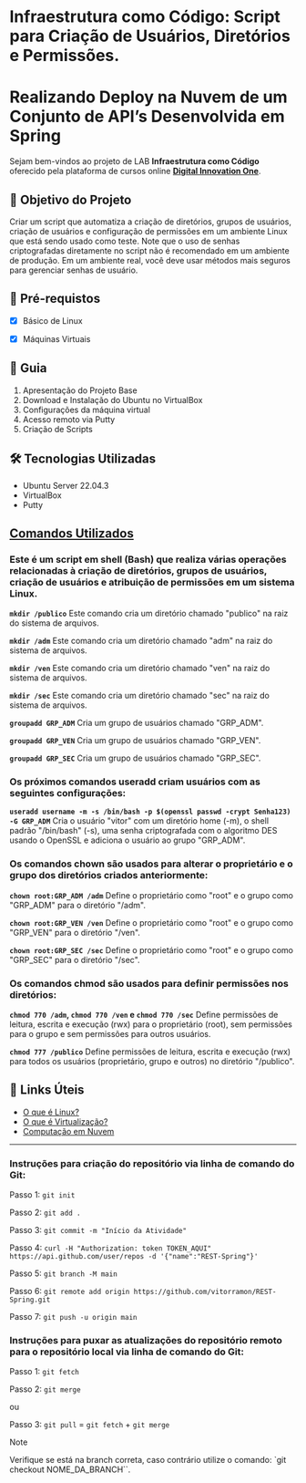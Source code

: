 # Infraestrutura como Código: Script para Criação de Usuários, Diretórios e Permissões.

<h1>Realizando Deploy na Nuvem de um Conjunto de API’s Desenvolvida em Spring </h1>
<p> Sejam bem-vindos ao projeto de LAB <strong>Infraestrutura como Código</strong> oferecido pela plataforma de cursos online <a href="https://dio.me/"><strong> Digital Innovation One</strong></a>.<br>

<h2>🎯 Objetivo do Projeto</h2>
<p>Criar um script que automatiza a criação de diretórios, grupos de usuários, criação de usuários e configuração de permissões em um ambiente Linux que está sendo usado como teste. Note que o uso de senhas criptografadas diretamente no script não é recomendado em um ambiente de produção. Em um ambiente real, você deve usar métodos mais seguros para gerenciar senhas de usuário.</p>

<h2>
🛑 Pré-requistos
</h2>

- [x] Básico de Linux

- [x] Máquinas Virtuais

<h2> 🚦 Guia </h2>

<ol>
    <li> Apresentação do Projeto Base </li>
    <li> Download e Instalação do Ubuntu no VirtualBox</li>
    <li> Configurações da máquina virtual</em></li>
    <li> Acesso remoto via Putty</li>
    <li> Criação de Scripts </li>
</ol>

<h2>🛠 Tecnologias Utilizadas</h2>

<ul>
    <li>Ubuntu Server 22.04.3</li>
    <li>VirtualBox</li>
    <li>Putty</li>
</ul>


<h2><a href="[https://strn.com.br/artigos/2018/12/11/todas-as-anota%C3%A7%C3%B5es-do-jpa-anota%C3%A7%C3%B5es-de-mapeamento/](https://www.redhat.com/pt-br/topics/virtualization/what-is-virtualization)">
Comandos Utilizados</a></h2>

<h3>Este é um script em shell (Bash) que realiza várias operações relacionadas à criação de diretórios, grupos de usuários, criação de usuários e atribuição de permissões em um sistema Linux.</h3>

<strong>`mkdir /publico`</strong>
Este comando cria um diretório chamado "publico" na raiz do sistema de arquivos.

<strong>`mkdir /adm`</strong>
Este comando cria um diretório chamado "adm" na raiz do sistema de arquivos.

<strong>`mkdir /ven`</strong>
Este comando cria um diretório chamado "ven" na raiz do sistema de arquivos.

<strong>`mkdir /sec`</strong>
Este comando cria um diretório chamado "sec" na raiz do sistema de arquivos.

<strong>`groupadd GRP_ADM`</strong>
Cria um grupo de usuários chamado "GRP_ADM".

<strong>`groupadd GRP_VEN`</strong>
Cria um grupo de usuários chamado "GRP_VEN".

<strong>`groupadd GRP_SEC`</strong>
Cria um grupo de usuários chamado "GRP_SEC".

<h3>Os próximos comandos useradd criam usuários com as seguintes configurações:</h3>

<strong>`useradd username -m -s /bin/bash -p $(openssl passwd -crypt Senha123) -G GRP_ADM`</strong>
Cria o usuário "vitor" com um diretório home (-m), o shell padrão "/bin/bash" (-s), uma senha criptografada com o algoritmo DES usando o OpenSSL e adiciona o usuário ao grupo "GRP_ADM".

<h3>Os comandos chown são usados para alterar o proprietário e o grupo dos diretórios criados anteriormente:</h3>

<strong>`chown root:GRP_ADM /adm`</strong>
Define o proprietário como "root" e o grupo como "GRP_ADM" para o diretório "/adm".

<strong>`chown root:GRP_VEN /ven`</strong>
 Define o proprietário como "root" e o grupo como "GRP_VEN" para o diretório "/ven".

 <strong>`chown root:GRP_SEC /sec`</strong>
 Define o proprietário como "root" e o grupo como "GRP_SEC" para o diretório "/sec".

 <h3>Os comandos chmod são usados para definir permissões nos diretórios:</h3>

<strong>`chmod 770 /adm`, `chmod 770 /ven` e `chmod 770 /sec`</strong>
Define permissões de leitura, escrita e execução (rwx) para o proprietário (root), sem permissões para o grupo e sem permissões para outros usuários.

<strong>`chmod 777 /publico`</strong>
Define permissões de leitura, escrita e execução (rwx) para todos os usuários (proprietário, grupo e outros) no diretório "/publico".


<h2>🔗 Links Úteis</h2>
<ul>
    <li><a href="https://www.redhat.com/pt-br/topics/linux/what-is-linux">O que é Linux?</a></li>
    <li><a href="https://www.redhat.com/pt-br/topics/virtualization/what-is-virtualization">O que é Virtualização?</a></li>
    <li><a href="https://aws.amazon.com/pt/what-is-cloud-computing/">Computação em Nuvem</a></li>
</ul>

------------


### Instruções para criação do repositório via linha de comando do Git:

Passo 1: `git init`

Passo 2: `git add .`

Passo 3: `git commit -m "Início da Atividade"`

Passo 4: `curl -H "Authorization: token TOKEN_AQUI" https://api.github.com/user/repos -d '{"name":"REST-Spring"}'`

Passo 5: `git branch -M main`

Passo 6: `git remote add origin https://github.com/vitorramon/REST-Spring.git`

Passo 7: `git push -u origin main`

### Instruções para puxar as atualizações do repositório remoto para o repositório local via linha de comando do Git:

Passo 1: `git fetch`

Passo 2: `git merge`

ou

Passo 3: `git pull` = `git fetch` + `git merge`  

>[!NOTE]
>
>Verifique se está na branch correta, caso contrário utilize o comando: `git checkout NOME_DA_BRANCH``.

